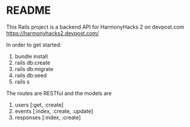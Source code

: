 # README

This Rails project is a backend API for HarmonyHacks 2 on devpost.com
https://harmonyhacks2.devpost.com/

In order to get started:
1. bundle install 
2. rails db:create
3. rails db:migrate 
4. rails db:seed 
5. rails s

The routes are RESTful and the models are 
1. users [:get, :create]
2. events [:index, :create, :update]
3. responses [:index, :create]

